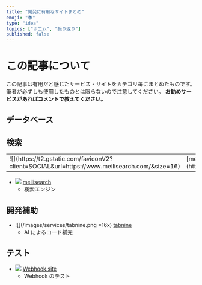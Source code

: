 ```yaml
---
title: "開発に有用なサイトまとめ"
emoji: "📚"
type: "idea"
topics: ["ポエム", "振り返り"]
published: false
---
```


# この記事について

この記事は有用だと感じたサービス・サイトをカテゴリ毎にまとめたものです。筆者が必ずしも使用したものとは限らないので注意してください。
**お勧めサービスがあればコメントで教えてください。**

## データベース

## 検索

<table>
  <tr>
    <td>
      ![](https://t2.gstatic.com/faviconV2?client=SOCIAL&url=https://www.meilisearch.com/&size=16)
    </td>
    <td>
      [meilisearch](https://www.meilisearch.com/)
    </td>
  </tr>
</table>

- ![](https://t2.gstatic.com/faviconV2?client=SOCIAL&url=https://www.meilisearch.com/&size=16) [meilisearch](https://www.meilisearch.com/)
  - 検索エンジン

## 開発補助

- ![](/images/services/tabnine.png =16x) [tabnine](https://www.tabnine.com/)
  - AI によるコード補完

## テスト

- ![](https://t2.gstatic.com/faviconV2?client=SOCIAL&url=https://webhook.site/&size=16) [Webhook.site](https://webhook.site/)
  - Webhook のテスト
